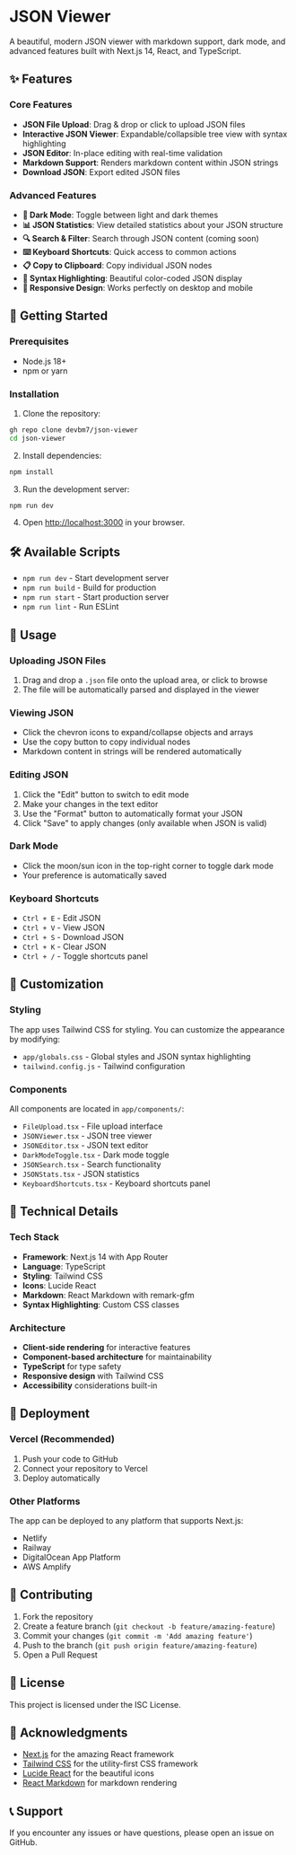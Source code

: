 # JSON Viewer

A beautiful, modern JSON viewer with markdown support, dark mode, and advanced features built with Next.js 14, React, and TypeScript.

## ✨ Features

### Core Features
- **JSON File Upload**: Drag & drop or click to upload JSON files
- **Interactive JSON Viewer**: Expandable/collapsible tree view with syntax highlighting
- **JSON Editor**: In-place editing with real-time validation
- **Markdown Support**: Renders markdown content within JSON strings
- **Download JSON**: Export edited JSON files

### Advanced Features
- **🌙 Dark Mode**: Toggle between light and dark themes
- **📊 JSON Statistics**: View detailed statistics about your JSON structure
- **🔍 Search & Filter**: Search through JSON content (coming soon)
- **⌨️ Keyboard Shortcuts**: Quick access to common actions
- **📋 Copy to Clipboard**: Copy individual JSON nodes
- **🎨 Syntax Highlighting**: Beautiful color-coded JSON display
- **📱 Responsive Design**: Works perfectly on desktop and mobile

## 🚀 Getting Started

### Prerequisites
- Node.js 18+ 
- npm or yarn

### Installation

1. Clone the repository:
```bash
gh repo clone devbm7/json-viewer
cd json-viewer
```

2. Install dependencies:
```bash
npm install
```

3. Run the development server:
```bash
npm run dev
```

4. Open [http://localhost:3000](http://localhost:3000) in your browser.

## 🛠️ Available Scripts

- `npm run dev` - Start development server
- `npm run build` - Build for production
- `npm run start` - Start production server
- `npm run lint` - Run ESLint

## 🎯 Usage

### Uploading JSON Files
1. Drag and drop a `.json` file onto the upload area, or click to browse
2. The file will be automatically parsed and displayed in the viewer

### Viewing JSON
- Click the chevron icons to expand/collapse objects and arrays
- Use the copy button to copy individual nodes
- Markdown content in strings will be rendered automatically

### Editing JSON
1. Click the "Edit" button to switch to edit mode
2. Make your changes in the text editor
3. Use the "Format" button to automatically format your JSON
4. Click "Save" to apply changes (only available when JSON is valid)

### Dark Mode
- Click the moon/sun icon in the top-right corner to toggle dark mode
- Your preference is automatically saved

### Keyboard Shortcuts
- `Ctrl + E` - Edit JSON
- `Ctrl + V` - View JSON
- `Ctrl + S` - Download JSON
- `Ctrl + K` - Clear JSON
- `Ctrl + /` - Toggle shortcuts panel

## 🎨 Customization

### Styling
The app uses Tailwind CSS for styling. You can customize the appearance by modifying:
- `app/globals.css` - Global styles and JSON syntax highlighting
- `tailwind.config.js` - Tailwind configuration

### Components
All components are located in `app/components/`:
- `FileUpload.tsx` - File upload interface
- `JSONViewer.tsx` - JSON tree viewer
- `JSONEditor.tsx` - JSON text editor
- `DarkModeToggle.tsx` - Dark mode toggle
- `JSONSearch.tsx` - Search functionality
- `JSONStats.tsx` - JSON statistics
- `KeyboardShortcuts.tsx` - Keyboard shortcuts panel

## 🔧 Technical Details

### Tech Stack
- **Framework**: Next.js 14 with App Router
- **Language**: TypeScript
- **Styling**: Tailwind CSS
- **Icons**: Lucide React
- **Markdown**: React Markdown with remark-gfm
- **Syntax Highlighting**: Custom CSS classes

### Architecture
- **Client-side rendering** for interactive features
- **Component-based architecture** for maintainability
- **TypeScript** for type safety
- **Responsive design** with Tailwind CSS
- **Accessibility** considerations built-in

## 🚀 Deployment

### Vercel (Recommended)
1. Push your code to GitHub
2. Connect your repository to Vercel
3. Deploy automatically

### Other Platforms
The app can be deployed to any platform that supports Next.js:
- Netlify
- Railway
- DigitalOcean App Platform
- AWS Amplify

## 🤝 Contributing

1. Fork the repository
2. Create a feature branch (`git checkout -b feature/amazing-feature`)
3. Commit your changes (`git commit -m 'Add amazing feature'`)
4. Push to the branch (`git push origin feature/amazing-feature`)
5. Open a Pull Request

## 📝 License

This project is licensed under the ISC License.

## 🙏 Acknowledgments

- [Next.js](https://nextjs.org/) for the amazing React framework
- [Tailwind CSS](https://tailwindcss.com/) for the utility-first CSS framework
- [Lucide React](https://lucide.dev/) for the beautiful icons
- [React Markdown](https://github.com/remarkjs/react-markdown) for markdown rendering

## 📞 Support

If you encounter any issues or have questions, please open an issue on GitHub. 
